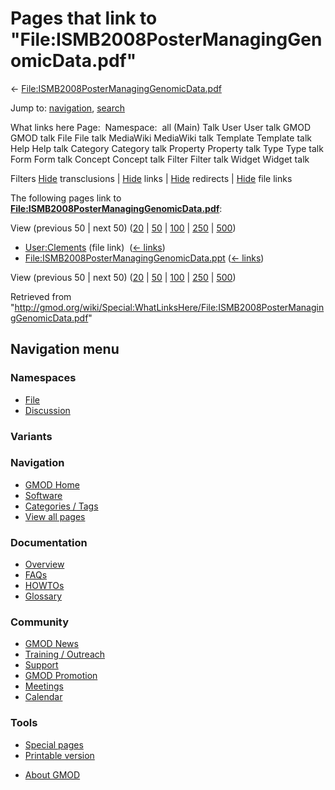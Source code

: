 <div id="mw-page-base" class="noprint">

</div>

<div id="mw-head-base" class="noprint">

</div>

<div id="content" class="mw-body" role="main">

<span id="top"></span>

<div id="mw-js-message" style="display:none;">

</div>



# <span dir="auto">Pages that link to "File:ISMB2008PosterManagingGenomicData.pdf"</span>

<div id="bodyContent">

<div id="contentSub">

←
[File:ISMB2008PosterManagingGenomicData.pdf](/wiki/File:ISMB2008PosterManagingGenomicData.pdf "File:ISMB2008PosterManagingGenomicData.pdf")

</div>

<div id="jump-to-nav" class="mw-jump">

Jump to: [navigation](#mw-navigation), [search](#p-search)

</div>

<div id="mw-content-text">

What links here Page:  Namespace:  all (Main) Talk User User talk GMOD
GMOD talk File File talk MediaWiki MediaWiki talk Template Template talk
Help Help talk Category Category talk Property Property talk Type Type
talk Form Form talk Concept Concept talk Filter Filter talk Widget
Widget talk

Filters
[Hide](/mediawiki/index.php?title=Special:WhatLinksHere/File:ISMB2008PosterManagingGenomicData.pdf&hidetrans=1 "Special:WhatLinksHere/File:ISMB2008PosterManagingGenomicData.pdf")
transclusions \|
[Hide](/mediawiki/index.php?title=Special:WhatLinksHere/File:ISMB2008PosterManagingGenomicData.pdf&hidelinks=1 "Special:WhatLinksHere/File:ISMB2008PosterManagingGenomicData.pdf")
links \|
[Hide](/mediawiki/index.php?title=Special:WhatLinksHere/File:ISMB2008PosterManagingGenomicData.pdf&hideredirs=1 "Special:WhatLinksHere/File:ISMB2008PosterManagingGenomicData.pdf")
redirects \|
[Hide](/mediawiki/index.php?title=Special:WhatLinksHere/File:ISMB2008PosterManagingGenomicData.pdf&hideimages=1 "Special:WhatLinksHere/File:ISMB2008PosterManagingGenomicData.pdf")
file links

The following pages link to
**[File:ISMB2008PosterManagingGenomicData.pdf](/wiki/File:ISMB2008PosterManagingGenomicData.pdf "File:ISMB2008PosterManagingGenomicData.pdf")**:

View (previous 50 \| next 50)
([20](/mediawiki/index.php?title=Special:WhatLinksHere/File:ISMB2008PosterManagingGenomicData.pdf&limit=20 "Special:WhatLinksHere/File:ISMB2008PosterManagingGenomicData.pdf")
\|
[50](/mediawiki/index.php?title=Special:WhatLinksHere/File:ISMB2008PosterManagingGenomicData.pdf&limit=50 "Special:WhatLinksHere/File:ISMB2008PosterManagingGenomicData.pdf")
\|
[100](/mediawiki/index.php?title=Special:WhatLinksHere/File:ISMB2008PosterManagingGenomicData.pdf&limit=100 "Special:WhatLinksHere/File:ISMB2008PosterManagingGenomicData.pdf")
\|
[250](/mediawiki/index.php?title=Special:WhatLinksHere/File:ISMB2008PosterManagingGenomicData.pdf&limit=250 "Special:WhatLinksHere/File:ISMB2008PosterManagingGenomicData.pdf")
\|
[500](/mediawiki/index.php?title=Special:WhatLinksHere/File:ISMB2008PosterManagingGenomicData.pdf&limit=500 "Special:WhatLinksHere/File:ISMB2008PosterManagingGenomicData.pdf"))

- [User:Clements](/wiki/User:Clements "User:Clements") (file link) ‎
  <span class="mw-whatlinkshere-tools">([←
  links](/mediawiki/index.php?title=Special:WhatLinksHere&target=User%3AClements "Special:WhatLinksHere"))</span>
- [File:ISMB2008PosterManagingGenomicData.ppt](/wiki/File:ISMB2008PosterManagingGenomicData.ppt "File:ISMB2008PosterManagingGenomicData.ppt")
  ‎ <span class="mw-whatlinkshere-tools">([←
  links](/mediawiki/index.php?title=Special:WhatLinksHere&target=File%3AISMB2008PosterManagingGenomicData.ppt "Special:WhatLinksHere"))</span>

View (previous 50 \| next 50)
([20](/mediawiki/index.php?title=Special:WhatLinksHere/File:ISMB2008PosterManagingGenomicData.pdf&limit=20 "Special:WhatLinksHere/File:ISMB2008PosterManagingGenomicData.pdf")
\|
[50](/mediawiki/index.php?title=Special:WhatLinksHere/File:ISMB2008PosterManagingGenomicData.pdf&limit=50 "Special:WhatLinksHere/File:ISMB2008PosterManagingGenomicData.pdf")
\|
[100](/mediawiki/index.php?title=Special:WhatLinksHere/File:ISMB2008PosterManagingGenomicData.pdf&limit=100 "Special:WhatLinksHere/File:ISMB2008PosterManagingGenomicData.pdf")
\|
[250](/mediawiki/index.php?title=Special:WhatLinksHere/File:ISMB2008PosterManagingGenomicData.pdf&limit=250 "Special:WhatLinksHere/File:ISMB2008PosterManagingGenomicData.pdf")
\|
[500](/mediawiki/index.php?title=Special:WhatLinksHere/File:ISMB2008PosterManagingGenomicData.pdf&limit=500 "Special:WhatLinksHere/File:ISMB2008PosterManagingGenomicData.pdf"))

</div>

<div class="printfooter">

Retrieved from
"<http://gmod.org/wiki/Special:WhatLinksHere/File:ISMB2008PosterManagingGenomicData.pdf>"

</div>

<div id="catlinks" class="catlinks catlinks-allhidden">

</div>

<div class="visualClear">

</div>

</div>

</div>

<div id="mw-navigation">

## Navigation menu

<div id="mw-head">



<div id="left-navigation">

<div id="p-namespaces" class="vectorTabs" role="navigation"
aria-labelledby="p-namespaces-label">

### Namespaces

- <span id="ca-nstab-image"><a href="/wiki/File:ISMB2008PosterManagingGenomicData.pdf" accesskey="c"
  title="View the file page [c]">File</a></span>
- <span id="ca-talk"><a
  href="/mediawiki/index.php?title=File_talk:ISMB2008PosterManagingGenomicData.pdf&amp;action=edit&amp;redlink=1"
  accesskey="t"
  title="Discussion about the content page [t]">Discussion</a></span>

</div>

<div id="p-variants" class="vectorMenu emptyPortlet" role="navigation"
aria-labelledby="p-variants-label">

### 

### Variants[](#)

<div class="menu">

</div>

</div>

</div>

<div id="right-navigation">





</div>



</div>

</div>

</div>

<div id="mw-panel">

<div id="p-logo" role="banner">

<a href="/wiki/Main_Page"
style="background-image: url(http://gmod.org/images/GMOD-cogs.png);"
title="Visit the main page"></a>

</div>

<div id="p-Navigation" class="portal" role="navigation"
aria-labelledby="p-Navigation-label">

### Navigation

<div class="body">

- <span id="n-GMOD-Home">[GMOD Home](/wiki/Main_Page)</span>
- <span id="n-Software">[Software](/wiki/GMOD_Components)</span>
- <span id="n-Categories-.2F-Tags">[Categories /
  Tags](/wiki/Categories)</span>
- <span id="n-View-all-pages">[View all
  pages](/wiki/Special:AllPages)</span>

</div>

</div>

<div id="p-Documentation" class="portal" role="navigation"
aria-labelledby="p-Documentation-label">

### Documentation

<div class="body">

- <span id="n-Overview">[Overview](/wiki/Overview)</span>
- <span id="n-FAQs">[FAQs](/wiki/Category:FAQ)</span>
- <span id="n-HOWTOs">[HOWTOs](/wiki/Category:HOWTO)</span>
- <span id="n-Glossary">[Glossary](/wiki/Glossary)</span>

</div>

</div>

<div id="p-Community" class="portal" role="navigation"
aria-labelledby="p-Community-label">

### Community

<div class="body">

- <span id="n-GMOD-News">[GMOD News](/wiki/GMOD_News)</span>
- <span id="n-Training-.2F-Outreach">[Training /
  Outreach](/wiki/Training_and_Outreach)</span>
- <span id="n-Support">[Support](/wiki/Support)</span>
- <span id="n-GMOD-Promotion">[GMOD
  Promotion](/wiki/GMOD_Promotion)</span>
- <span id="n-Meetings">[Meetings](/wiki/Meetings)</span>
- <span id="n-Calendar">[Calendar](/wiki/Calendar)</span>

</div>

</div>

<div id="p-tb" class="portal" role="navigation"
aria-labelledby="p-tb-label">

### Tools

<div class="body">

- <span id="t-specialpages"><a href="/wiki/Special:SpecialPages" accesskey="q"
  title="A list of all special pages [q]">Special pages</a></span>
- <span id="t-print"><a
  href="/mediawiki/index.php?title=Special:WhatLinksHere/File:ISMB2008PosterManagingGenomicData.pdf&amp;printable=yes"
  rel="alternate" accesskey="p"
  title="Printable version of this page [p]">Printable version</a></span>

</div>

</div>

</div>

</div>

<div id="footer" role="contentinfo">

- <span id="footer-places-about">[About
  GMOD](/wiki/GMOD:About "GMOD:About")</span>

<!-- -->






</div>
